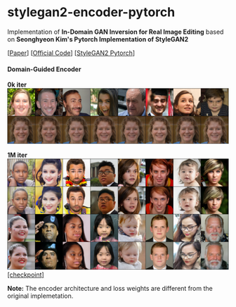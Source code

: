# stylegan2-encoder-pytorch


Implementation of **In-Domain GAN Inversion for Real Image Editing** based on **Seonghyeon Kim's Pytorch Implementation of StyleGAN2**

[[Paper](https://arxiv.org/pdf/2004.00049.pdf)] [[Official Code](https://github.com/genforce/idinvert)] [[StyleGAN2 Pytorch](https://github.com/rosinality/stylegan2-pytorch)]

#### Domain-Guided Encoder

**0k iter**\
<img src="./imgs/0k.png" width="720">

**1M iter**\
<img src="./imgs/1M.png" width="720">\
[[checkpoint]](https://drive.google.com/file/d/1QQuZGtHgD24Dn5E21Z2Ik25EPng58MoU/view?usp=sharing)

**Note:** The encoder architecture and loss weights are different from the original implemetation.
